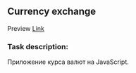 ## Currency exchange 
Preview [Link](https://kirill8210.github.io/currency_exchange_js)
### Task description:
Приложение курса валют на JavaScript.
